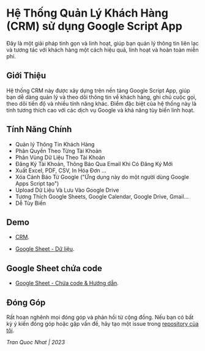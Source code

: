 # Hệ Thống Quản Lý Khách Hàng (CRM) sử dụng Google Script App

Đây là một giải pháp tinh gọn và linh hoạt, giúp bạn quản lý thông tin liên lạc và tương tác với khách hàng một cách hiệu quả, linh hoạt và hoàn toàn miễn phí.

## Giới Thiệu

Hệ thống CRM này được xây dựng trên nền tảng Google Script App, giúp bạn dễ dàng quản lý và theo dõi thông tin về khách hàng, ghi chú cuộc gọi, theo dõi tiến độ và nhiều tính năng khác. Điểm đặc biệt của hệ thống này là tính tương thích cao với các dịch vụ Google và khả năng tùy biến linh hoạt.

## Tính Năng Chính

- Quản lý Thông Tin Khách Hàng
- Phân Quyền Theo Từng Tài Khoản
- Phân Vùng Dữ Liệu Theo Tài Khoản
- Đăng Ký Tài Khoản, Thông Báo Qua Email Khi Có Đăng Ký Mới
- Xuất Excel, PDF, CSV, In Hóa Đơn ...
- Xóa Cảnh Báo Từ Google ("Ứng dụng này do một người dùng Google Apps Script tạo")
- Upload Dữ Liệu Và Lưu Vào Google Drive
- Tương Thích Google Sheets, Google Calendar, Google Drive, Gmail...
- Dễ Tùy Biến

## Demo

- [CRM](https://tranquocnhat94.github.io/CRM-Google-script-app/).

- [Google Sheet - Dữ liệu](https://docs.google.com/spreadsheets/d/1_HfrSKnifUwGMf99NLBwLVhlQiDUCsOrm-6NDqopduc/edit#gid=0).

## Google Sheet chứa code

- [Google Sheet - Chứa code & Hướng dẫn](https://docs.google.com/spreadsheets/d/1k3bnZGVfs6dRbi8ecuzMBmaf45yxHP89tY0uS1Lp_GA/).
  

## Đóng Góp

Rất hoan nghênh mọi đóng góp và phản hồi từ cộng đồng. Nếu bạn có bất kỳ ý kiến đóng góp hoặc gặp vấn đề, hãy tạo một issue trong [repository của tôi](link_repository).

*Tran Quoc Nhat | 2023*
